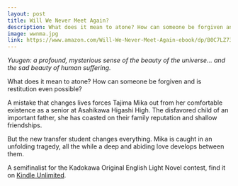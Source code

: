 ```yaml
---
layout: post
title: Will We Never Meet Again?
description: What does it mean to atone? How can someone be forgiven and is restitution even possible?
image: wwnma.jpg
link: https://www.amazon.com/Will-We-Never-Meet-Again-ebook/dp/B0C7LZ73J3?crid=2DRTPYC13ZRIR&dib=eyJ2IjoiMSJ9.JFeZh_MvXjrj-f-vqsioL1xJsXrdZ3lM7MTZYcma7MDbqVoaYnqtrVdRowSnCrALPTnZ__9URx5KIxr1NbxsfYXZrZe11dbx9Jb8ynEZY47yj1QkM6rpJVquuRL047pASuN4_rTVf9mf5LVUvcJRxHIKGfW-Em8BjZE8iB4vYZccM5XqFAX6J9bKneFaML4_z8Ja72OkhHYBO6ltui3tNaZRzfdIoFfGEcoqgfp7pHM.ANqXO3upzuyAHWkNt5ofnoQxotSBnok_-G-d1jK4MIc&dib_tag=se&keywords=will+we+never+meet+again&qid=1725647651&sprefix=will+we+never+meet+agai,aps,149&sr=8-1
---
```


   *Yuugen: a profound, mysterious sense of the beauty of the universe… and the sad beauty of human suffering.*

What does it mean to atone? How can someone be forgiven and is restitution even possible?

A mistake that changes lives forces Tajima Mika out from her comfortable existence as a senior at Asahikawa Higashi High. The disfavored child of an important father, she has coasted on their family reputation and shallow friendships.

But the new transfer student changes everything. Mika is caught in an unfolding tragedy, all the while a deep and abiding love develops between them.

A semifinalist for the Kadokawa Original English Light Novel contest, find it on [Kindle Unlimited](https://www.amazon.com/Will-We-Never-Meet-Again-ebook/dp/B0C7LZ73J3?crid=2DRTPYC13ZRIR&dib=eyJ2IjoiMSJ9.JFeZh_MvXjrj-f-vqsioL1xJsXrdZ3lM7MTZYcma7MDbqVoaYnqtrVdRowSnCrALPTnZ__9URx5KIxr1NbxsfYXZrZe11dbx9Jb8ynEZY47yj1QkM6rpJVquuRL047pASuN4_rTVf9mf5LVUvcJRxHIKGfW-Em8BjZE8iB4vYZccM5XqFAX6J9bKneFaML4_z8Ja72OkhHYBO6ltui3tNaZRzfdIoFfGEcoqgfp7pHM.ANqXO3upzuyAHWkNt5ofnoQxotSBnok_-G-d1jK4MIc&dib_tag=se&keywords=will+we+never+meet+again&qid=1725647651&sprefix=will+we+never+meet+agai,aps,149&sr=8-1).
